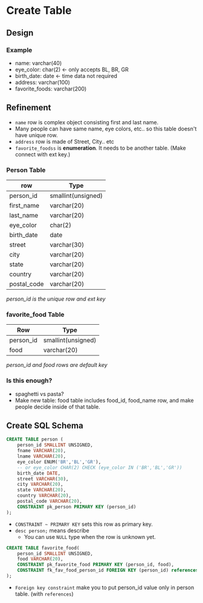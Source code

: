 # Create Table
## Design
### Example
* name: varchar(40)
* eye_color: char(2) <- only accepts BL, BR, GR
* birth_date: date <- time data not required
* address: varchar(100)
* favorite_foods: varchar(200)

## Refinement
* `name` row is complex object consisting first and last name.
* Many people can have same name, eye colors, etc.. so this table doesn't have unique row.
* `address` row is made of Street, City.. etc
* `favorite_foodss` is **enumeration**. It needs to be another table. (Make connect with ext key.)
### Person Table
  
| row         | Type               |
| ----------- | ------------------ |
| person_id   | smallint(unsigned) |
| first_name  | varchar(20)        |
| last_name   | varchar(20)        |
| eye_color   | char(2)            |
| birth_date  | date               |
| street      | varchar(30)        |
| city        | varchar(20)        |
| state       | varchar(20)        |
| country     | varchar(20)        |
| postal_code | varchar(20)        |
  
*person_id is the unique row and ext key*  

### favorite_food Table
| Row       | Type               |
| --------- | ------------------ |
| person_id | smallint(unsigned) |
| food      | varchar(20)        |

*person_id and food rows are default key*

### Is this enough?
* spaghetti vs pasta?
* Make new table: food table includes food_id, food_name row, and make people decide inside of that table.

## Create SQL Schema
```sql
CREATE TABLE person (
    person_id SMALLINT UNSIGNED,
    fname VARCHAR(20),
    lname VARCHAR(20),
    eye_color ENUM('BR','BL','GR'),
    -- or eye_color CHAR(2) CHECK (eye_color IN ('BR','BL','GR'))
    birth_date DATE,
    street VARCHAR(30),
    city VARCHAR(20),
    state VARCHAR(20),
    country VARCHAR(20),
    postal_code VARCHAR(20),
    CONSTRAINT pk_person PRIMARY KEY (person_id)
);
```
  
* `CONSTRAINT ~ PRIMARY KEY` sets this row as primary key.
* `desc person;` means describe 
  * You can use `NULL` type when the row is unknown yet.

```sql
CREATE TABLE favorite_food(
    person_id SMALLINT UNSIGNED,
    food VARCHAR(20),
    CONSTRAINT pk_favorite_food PRIMARY KEY (person_id, food),
    CONSTRAINT fk_fav_food_person_id FOREIGN KEY (person_id) references person (person_id)
);
```
* `Foreign key constraint` make you to put person_id value only in person table. (with `references`)

